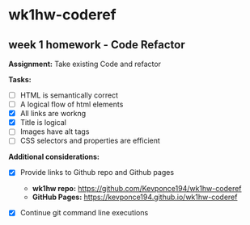 # wk1hw-coderef 

## week 1 homework - Code Refactor

**Assignment:** Take existing Code and refactor

**Tasks:**

- [ ] HTML is semantically correct
- [ ] A logical flow of html elements
- [x] All links are workng
- [x] Title is logical
- [ ] Images have alt tags
- [ ] CSS selectors and properties are efficient

**Additional considerations:**

- [x] Provide links to Github repo and Github pages
    * **wk1hw repo:** https://github.com/Kevponce194/wk1hw-coderef
    * **GitHub Pages:** https://kevponce194.github.io/wk1hw-coderef
- [x] Continue git command line executions

